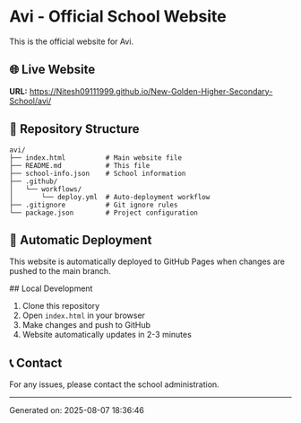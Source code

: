 # Avi - Official School Website

This is the official website for Avi.

## 🌐 Live Website
**URL:** https://Nitesh09111999.github.io/New-Golden-Higher-Secondary-School/avi/

## 📁 Repository Structure
```
avi/
├── index.html          # Main website file
├── README.md           # This file
├── school-info.json    # School information
├── .github/
│   └── workflows/
│       └── deploy.yml  # Auto-deployment workflow
├── .gitignore          # Git ignore rules
└── package.json        # Project configuration
```

## 🚀 Automatic Deployment
This website is automatically deployed to GitHub Pages when changes are pushed to the main branch.

##️ Local Development
1. Clone this repository
2. Open `index.html` in your browser
3. Make changes and push to GitHub
4. Website automatically updates in 2-3 minutes

## 📞 Contact
For any issues, please contact the school administration.

---
Generated on: 2025-08-07 18:36:46
